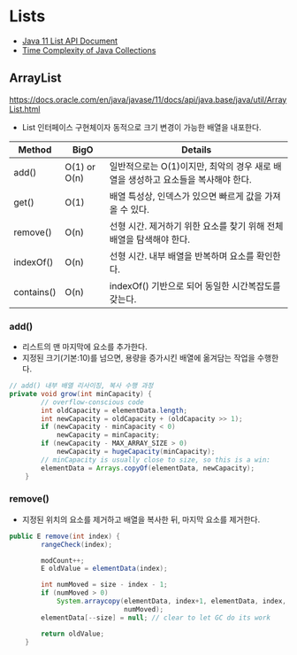 # Lists
- [Java 11 List API Document](https://docs.oracle.com/en/java/javase/11/docs/api/java.base/java/util/List.html)
- [Time Complexity of Java Collections](https://www.baeldung.com/java-collections-complexity)

## ArrayList

https://docs.oracle.com/en/java/javase/11/docs/api/java.base/java/util/ArrayList.html

- List 인터페이스 구현체이자 동적으로 크기 변경이 가능한 배열을 내포한다.
 

| Method     | BigO         | Details                                          |
|------------|--------------|--------------------------------------------------|
| add()      | O(1) or O(n) | 일반적으로는 O(1)이지만, 최악의 경우 새로 배열을 생성하고 요소들을 복사해야 한다. |
| get()      | O(1)         | 배열 특성상, 인덱스가 있으면 빠르게 값을 가져올 수 있다.                |
| remove()   | O(n)         | 선형 시간. 제거하기 위한 요소를 찾기 위해 전체 배열을 탐색해야 한다.         |
| indexOf()  | O(n)         | 선형 시간. 내부 배열을 반복하며 요소를 확인한다.                     |
| contains() | O(n)         | indexOf() 기반으로 되어 동일한 시간복잡도를 갖는다.                |

### add()
- 리스트의 맨 마지막에 요소를 추가한다.
- 지정된 크기(기본:10)를 넘으면, 용량을 증가시킨 배열에 옮겨담는 작업을 수행한다. 

```java
// add() 내부 배열 리사이징, 복사 수행 과정
private void grow(int minCapacity) {
        // overflow-conscious code
        int oldCapacity = elementData.length;
        int newCapacity = oldCapacity + (oldCapacity >> 1);
        if (newCapacity - minCapacity < 0)
            newCapacity = minCapacity;
        if (newCapacity - MAX_ARRAY_SIZE > 0)
            newCapacity = hugeCapacity(minCapacity);
        // minCapacity is usually close to size, so this is a win:
        elementData = Arrays.copyOf(elementData, newCapacity);
    }
```

### remove()
- 지정된 위치의 요소를 제거하고 배열을 복사한 뒤, 마지막 요소를 제거한다.

```java
public E remove(int index) {
        rangeCheck(index);

        modCount++;
        E oldValue = elementData(index);

        int numMoved = size - index - 1;
        if (numMoved > 0)
            System.arraycopy(elementData, index+1, elementData, index,
                             numMoved);
        elementData[--size] = null; // clear to let GC do its work

        return oldValue;
    }
```
